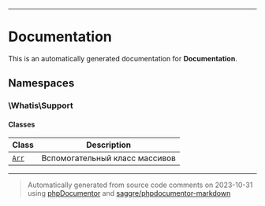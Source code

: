 
***

# Documentation



This is an automatically generated documentation for **Documentation**.


## Namespaces


### \Whatis\Support

#### Classes

| Class | Description |
|-------|-------------|
| [`Arr`](./classes/Whatis/Support/Arr.md) | Вспомогательный класс массивов|




***
> Automatically generated from source code comments on 2023-10-31 using [phpDocumentor](http://www.phpdoc.org/) and [saggre/phpdocumentor-markdown](https://github.com/Saggre/phpDocumentor-markdown)
